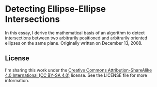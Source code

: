 # Detecting Ellipse-Ellipse Intersections

In this essay, I derive the mathematical basis of an algorithm to detect intersections between two arbitrarily positioned and arbitrarily oriented ellipses on the same plane. Originally written on December 13, 2008.

## License

I'm sharing this work under the [Creative Commons Attribution-ShareAlike 4.0 International (CC BY-SA 4.0)](http://creativecommons.org/licenses/by-sa/4.0/) license. See the LICENSE file for more information.
